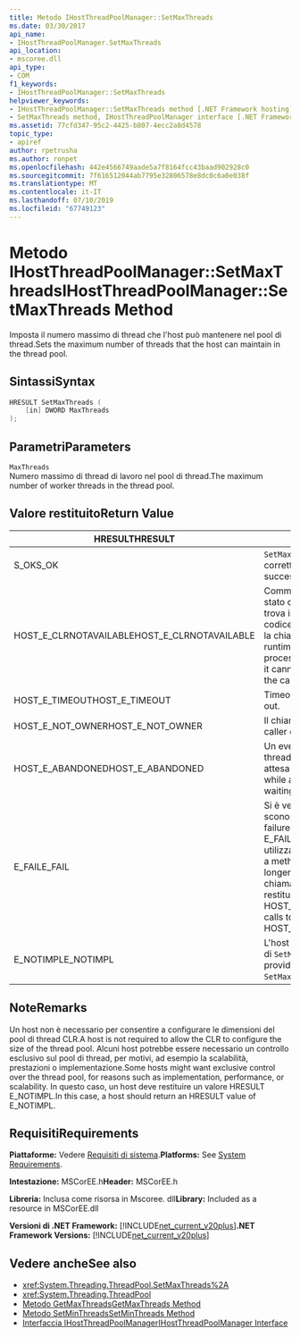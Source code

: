 ```yaml
---
title: Metodo IHostThreadPoolManager::SetMaxThreads
ms.date: 03/30/2017
api_name:
- IHostThreadPoolManager.SetMaxThreads
api_location:
- mscoree.dll
api_type:
- COM
f1_keywords:
- IHostThreadPoolManager::SetMaxThreads
helpviewer_keywords:
- IHostThreadPoolManager::SetMaxThreads method [.NET Framework hosting]
- SetMaxThreads method, IHostThreadPoolManager interface [.NET Framework hosting]
ms.assetid: 77cfd347-95c2-4425-b807-4ecc2a8d4578
topic_type:
- apiref
author: rpetrusha
ms.author: ronpet
ms.openlocfilehash: 442e4566749aade5a7f8164fcc43baad902928c0
ms.sourcegitcommit: 7f616512044ab7795e32806578e8dc0c6a0e038f
ms.translationtype: MT
ms.contentlocale: it-IT
ms.lasthandoff: 07/10/2019
ms.locfileid: "67749123"
---
```

# <a name="ihostthreadpoolmanagersetmaxthreads-method"></a><span data-ttu-id="b166f-102">Metodo IHostThreadPoolManager::SetMaxThreads</span><span class="sxs-lookup"><span data-stu-id="b166f-102">IHostThreadPoolManager::SetMaxThreads Method</span></span>
<span data-ttu-id="b166f-103">Imposta il numero massimo di thread che l'host può mantenere nel pool di thread.</span><span class="sxs-lookup"><span data-stu-id="b166f-103">Sets the maximum number of threads that the host can maintain in the thread pool.</span></span>  
  
## <a name="syntax"></a><span data-ttu-id="b166f-104">Sintassi</span><span class="sxs-lookup"><span data-stu-id="b166f-104">Syntax</span></span>  
  
```cpp  
HRESULT SetMaxThreads (  
    [in] DWORD MaxThreads  
);  
```  
  
## <a name="parameters"></a><span data-ttu-id="b166f-105">Parametri</span><span class="sxs-lookup"><span data-stu-id="b166f-105">Parameters</span></span>  
 `MaxThreads`  
 <span data-ttu-id="b166f-106">Numero massimo di thread di lavoro nel pool di thread.</span><span class="sxs-lookup"><span data-stu-id="b166f-106">The maximum number of worker threads in the thread pool.</span></span>  
  
## <a name="return-value"></a><span data-ttu-id="b166f-107">Valore restituito</span><span class="sxs-lookup"><span data-stu-id="b166f-107">Return Value</span></span>  
  
|<span data-ttu-id="b166f-108">HRESULT</span><span class="sxs-lookup"><span data-stu-id="b166f-108">HRESULT</span></span>|<span data-ttu-id="b166f-109">DESCRIZIONE</span><span class="sxs-lookup"><span data-stu-id="b166f-109">Description</span></span>|  
|-------------|-----------------|  
|<span data-ttu-id="b166f-110">S_OK</span><span class="sxs-lookup"><span data-stu-id="b166f-110">S_OK</span></span>|<span data-ttu-id="b166f-111">`SetMaxThreads` stato restituito correttamente.</span><span class="sxs-lookup"><span data-stu-id="b166f-111">`SetMaxThreads` returned successfully.</span></span>|  
|<span data-ttu-id="b166f-112">HOST_E_CLRNOTAVAILABLE</span><span class="sxs-lookup"><span data-stu-id="b166f-112">HOST_E_CLRNOTAVAILABLE</span></span>|<span data-ttu-id="b166f-113">Common language runtime (CLR) non è stato caricato in un processo oppure si trova in uno stato in cui non può eseguire codice gestito o elaborare correttamente la chiamata.</span><span class="sxs-lookup"><span data-stu-id="b166f-113">The common language runtime (CLR) has not been loaded into a process, or the CLR is in a state in which it cannot run managed code or process the call successfully.</span></span>|  
|<span data-ttu-id="b166f-114">HOST_E_TIMEOUT</span><span class="sxs-lookup"><span data-stu-id="b166f-114">HOST_E_TIMEOUT</span></span>|<span data-ttu-id="b166f-115">Timeout della chiamata.</span><span class="sxs-lookup"><span data-stu-id="b166f-115">The call timed out.</span></span>|  
|<span data-ttu-id="b166f-116">HOST_E_NOT_OWNER</span><span class="sxs-lookup"><span data-stu-id="b166f-116">HOST_E_NOT_OWNER</span></span>|<span data-ttu-id="b166f-117">Il chiamante non possiede il blocco.</span><span class="sxs-lookup"><span data-stu-id="b166f-117">The caller does not own the lock.</span></span>|  
|<span data-ttu-id="b166f-118">HOST_E_ABANDONED</span><span class="sxs-lookup"><span data-stu-id="b166f-118">HOST_E_ABANDONED</span></span>|<span data-ttu-id="b166f-119">Un evento è stato annullato durante un thread bloccato o fiber è rimasta in attesa su di esso.</span><span class="sxs-lookup"><span data-stu-id="b166f-119">An event was canceled while a blocked thread or fiber was waiting on it.</span></span>|  
|<span data-ttu-id="b166f-120">E_FAIL</span><span class="sxs-lookup"><span data-stu-id="b166f-120">E_FAIL</span></span>|<span data-ttu-id="b166f-121">Si è verificato un errore irreversibile sconosciuto.</span><span class="sxs-lookup"><span data-stu-id="b166f-121">An unknown, catastrophic failure occurred.</span></span> <span data-ttu-id="b166f-122">Quando un metodo di E_FAIL viene restituito, CLR non è più utilizzabile all'interno del processo.</span><span class="sxs-lookup"><span data-stu-id="b166f-122">When a method returns E_FAIL, the CLR is no longer usable within the process.</span></span> <span data-ttu-id="b166f-123">Le chiamate successive ai metodi di hosting restituiranno HOST_E_CLRNOTAVAILABLE.</span><span class="sxs-lookup"><span data-stu-id="b166f-123">Subsequent calls to hosting methods return HOST_E_CLRNOTAVAILABLE.</span></span>|  
|<span data-ttu-id="b166f-124">E_NOTIMPL</span><span class="sxs-lookup"><span data-stu-id="b166f-124">E_NOTIMPL</span></span>|<span data-ttu-id="b166f-125">L'host non fornisce un'implementazione di `SetMaxThreads`.</span><span class="sxs-lookup"><span data-stu-id="b166f-125">The host does not provide an implementation of `SetMaxThreads`.</span></span>|  
  
## <a name="remarks"></a><span data-ttu-id="b166f-126">Note</span><span class="sxs-lookup"><span data-stu-id="b166f-126">Remarks</span></span>  
 <span data-ttu-id="b166f-127">Un host non è necessario per consentire a configurare le dimensioni del pool di thread CLR.</span><span class="sxs-lookup"><span data-stu-id="b166f-127">A host is not required to allow the CLR to configure the size of the thread pool.</span></span> <span data-ttu-id="b166f-128">Alcuni host potrebbe essere necessario un controllo esclusivo sul pool di thread, per motivi, ad esempio la scalabilità, prestazioni o implementazione.</span><span class="sxs-lookup"><span data-stu-id="b166f-128">Some hosts might want exclusive control over the thread pool, for reasons such as implementation, performance, or scalability.</span></span> <span data-ttu-id="b166f-129">In questo caso, un host deve restituire un valore HRESULT E_NOTIMPL.</span><span class="sxs-lookup"><span data-stu-id="b166f-129">In this case, a host should return an HRESULT value of E_NOTIMPL.</span></span>  
  
## <a name="requirements"></a><span data-ttu-id="b166f-130">Requisiti</span><span class="sxs-lookup"><span data-stu-id="b166f-130">Requirements</span></span>  
 <span data-ttu-id="b166f-131">**Piattaforme:** Vedere [Requisiti di sistema](../../../../docs/framework/get-started/system-requirements.md).</span><span class="sxs-lookup"><span data-stu-id="b166f-131">**Platforms:** See [System Requirements](../../../../docs/framework/get-started/system-requirements.md).</span></span>  
  
 <span data-ttu-id="b166f-132">**Intestazione:** MSCorEE.h</span><span class="sxs-lookup"><span data-stu-id="b166f-132">**Header:** MSCorEE.h</span></span>  
  
 <span data-ttu-id="b166f-133">**Libreria:** Inclusa come risorsa in Mscoree. dll</span><span class="sxs-lookup"><span data-stu-id="b166f-133">**Library:** Included as a resource in MSCorEE.dll</span></span>  
  
 <span data-ttu-id="b166f-134">**Versioni di .NET Framework:** [!INCLUDE[net_current_v20plus](../../../../includes/net-current-v20plus-md.md)]</span><span class="sxs-lookup"><span data-stu-id="b166f-134">**.NET Framework Versions:** [!INCLUDE[net_current_v20plus](../../../../includes/net-current-v20plus-md.md)]</span></span>  
  
## <a name="see-also"></a><span data-ttu-id="b166f-135">Vedere anche</span><span class="sxs-lookup"><span data-stu-id="b166f-135">See also</span></span>

- <xref:System.Threading.ThreadPool.SetMaxThreads%2A>
- <xref:System.Threading.ThreadPool>
- [<span data-ttu-id="b166f-136">Metodo GetMaxThreads</span><span class="sxs-lookup"><span data-stu-id="b166f-136">GetMaxThreads Method</span></span>](../../../../docs/framework/unmanaged-api/hosting/ihostthreadpoolmanager-getmaxthreads-method.md)
- [<span data-ttu-id="b166f-137">Metodo SetMinThreads</span><span class="sxs-lookup"><span data-stu-id="b166f-137">SetMinThreads Method</span></span>](../../../../docs/framework/unmanaged-api/hosting/ihostthreadpoolmanager-setminthreads-method.md)
- [<span data-ttu-id="b166f-138">Interfaccia IHostThreadPoolManager</span><span class="sxs-lookup"><span data-stu-id="b166f-138">IHostThreadPoolManager Interface</span></span>](../../../../docs/framework/unmanaged-api/hosting/ihostthreadpoolmanager-interface.md)
